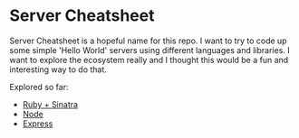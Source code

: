 # Server Cheatsheet

Server Cheatsheet is a hopeful name for this repo. I want to try to code up some simple 'Hello World' servers using different languages and libraries. I want to explore the ecosystem really and I thought this would be a fun and interesting way to do that.

Explored so far:

- [Ruby + Sinatra](./ruby-sinatra)
- [Node](./js-node)
- [Express](./js-express)
